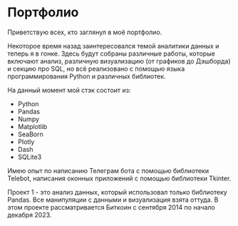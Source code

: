 # Портфолио

Приветствую всех, кто заглянул в моё портфолио.

Некоторое время назад заинтересовался темой аналитики данных и теперь я в гонке.
Здесь будут собраны различные работы, которые включают анализ, различную визуализацию (от графиков до Дэшборда) и секцию про SQL, но всё реализовано с помощью языка программирования Python и различных библиотек.

На данный момент мой стэк состоит из:
- Python
- Pandas
- Numpy
- Matplotlib
- SeaBorn
- Plotly
- Dash
- SQLite3

Имею опыт по написанию Телеграм бота с помощью библиотеки Telebot, написания оконных приложений с помощью библиотеки Tkinter.

Проект 1 - это анализ данных, который использовал только библиотеку Pandas. Все манипуляции с данными и визуализация взята оттуда.
В этом проекте рассматривается Биткоин с сентября 2014 по начало декабря 2023.
